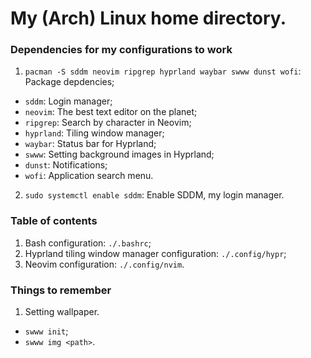 # My (Arch) Linux home directory.

### Dependencies for my configurations to work
1. `pacman -S sddm neovim ripgrep hyprland waybar swww dunst wofi`: Package depdencies;
- `sddm`: Login manager;
- `neovim`: The best text editor on the planet;
- `ripgrep`: Search by character in Neovim;
- `hyprland`: Tiling window manager;
- `waybar`: Status bar for Hyprland;
- `swww`: Setting background images in Hyprland;
- `dunst`: Notifications;
- `wofi`: Application search menu.
2. `sudo systemctl enable sddm`: Enable SDDM, my login manager.

### Table of contents
1. Bash configuration: `./.bashrc`;
2. Hyprland tiling window manager configuration: `./.config/hypr`;
3. Neovim configuration: `./.config/nvim`.

### Things to remember
1. Setting wallpaper.
- `swww init`;
- `swww img <path>`.
